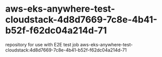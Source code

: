 # aws-eks-anywhere-test-cloudstack-4d8d7669-7c8e-4b41-b52f-f62dc04a214d-71
repository for use with E2E test job aws-eks-anywhere-test-cloudstack:4d8d7669-7c8e-4b41-b52f-f62dc04a214d-71
